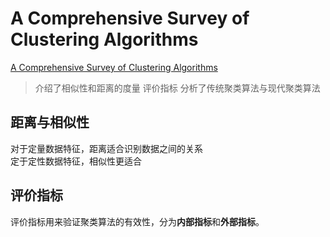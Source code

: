 # A Comprehensive Survey of Clustering Algorithms

[A Comprehensive Survey of Clustering Algorithms](https://link.springer.com/article/10.1007/s40745-015-0040-1)  
> 介绍了相似性和距离的度量
> 评价指标
> 分析了传统聚类算法与现代聚类算法  

## 距离与相似性

对于定量数据特征，距离适合识别数据之间的关系  
定于定性数据特征，相似性更适合  

## 评价指标

评价指标用来验证聚类算法的有效性，分为**内部指标**和**外部指标**。  
